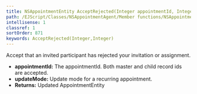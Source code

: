 ```yaml
---
title: NSAppointmentEntity AcceptRejected(Integer appointmentId, Integer updateMode)
path: /EJScript/Classes/NSAppointmentAgent/Member functions/NSAppointmentEntity AcceptRejected(Integer p_0, Integer p_1)
intellisense: 1
classref: 1
sortOrder: 871
keywords: AcceptRejected(Integer,Integer)
---
```



Accept that an invited participant has rejected your invitation or assignment.



* **appointmentId:** The appointmentId. Both master and child record ids are accepted.
* **updateMode:** Update mode for a recurring appointment.
* **Returns:** Updated AppointmentEntity


